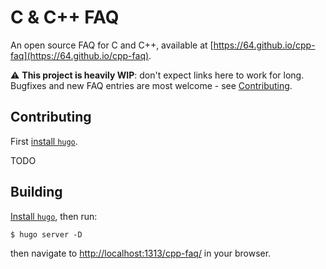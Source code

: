 # C & C++ FAQ

An open source FAQ for C and C++, available at [https://64.github.io/cpp-faq](https://64.github.io/cpp-faq).

⚠️ **This project is heavily WIP**: don't expect links here to work for long. Bugfixes and new FAQ entries are most welcome - see [Contributing](#Contributing).

## Contributing

First [install `hugo`](https://gohugo.io/getting-started/installing#readout).

TODO

## Building

[Install `hugo`](https://gohugo.io/getting-started/installing#readout), then run:
```
$ hugo server -D
```
then navigate to [http://localhost:1313/cpp-faq/](http://localhost:1313/cpp-faq/) in your browser.
